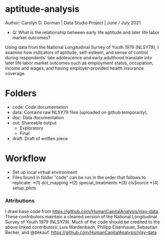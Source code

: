 # aptitude-analysis
Author: Carolyn D. Gorman | Data Studio Project | June / July 2021

- Q: What is the relationship between early life aptitude and later life labor market outcomes?

Using data from the National Longitudinal Survey of Youth 1979 (NLSY79), I examine how indicators of aptitude, self-esteem, and sense of control during respondents' late adolescence and early adulthood translate into later life labor market outcomes such as employment status, occupation, income and wages, and having employer-provided health insurance coverage.

# Folders 
- code: Code documentation 
- data: Contains raw NLSY79 files (uploaded on github temporarily). 
- doc: Data documentation 
- out: Shareable output 
    - Exploratory 
    - Final 
- draft: Draft of written piece  

# Workflow
- Set up local virtual environment 
- Files found in folder "code" can be run in the order that follows to replicate: 
    *(1) dct_mapping
    *(2) special_treatments
    *(3) clsSource
    *(4) setup_plots


### Attributions 
I draw base code from https://github.com/HumanCapitalAnalysis/nlsy-data. These contributors maintain a cleaned version of the National Longitudinal Survey of Youth 1979 (NLSY79). Much of the code should be credited to the above linked contributors: Luis Wardenbach, Philipp Eisenhauer, Sebastian Becker, and @bekauf.
https://github.com/HumanCapitalAnalysis/nlsy-data
